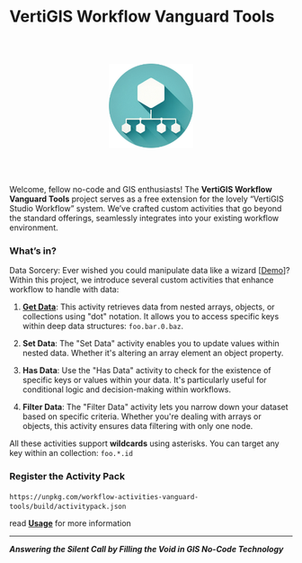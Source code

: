 # VertiGIS Workflow Vanguard Tools  



<div style="text-align: center; padding:48px 0;">
  <img height="150px" src="./docs/img/logo-tools-circle.png" width="150px" alt="logo" />
</div>  



Welcome, fellow no-code and GIS  enthusiasts! The **VertiGIS Workflow Vanguard Tools** project serves as a free extension for the lovely “VertiGIS Studio Workflow” system.  We’ve crafted custom activities that go beyond the standard offerings, seamlessly integrates into your existing workflow environment.

### What’s in?

Data Sorcery: Ever wished you could manipulate data like a wizard [[Demo](https://apps.vertigisstudio.com/web/?app=a1e21fa1a17d47f39e04503fb1c49f61)]? Within this project, we introduce several custom activities that enhance workflow to handle with data:

1. [**Get Data**](docs/GetData.md): This activity retrieves data from nested arrays, objects, or collections using "dot" notation. It allows you to access specific keys within deep data structures: `foo.bar.0.baz`.

2. **Set Data**: The "Set Data" activity enables you to update values within nested data. Whether it's altering an array element an object property.

3. **Has Data**: Use the "Has Data" activity to check for the existence of specific keys or values within your data. It's particularly useful for conditional logic and decision-making within workflows.

4. **Filter Data**: The "Filter Data" activity lets you narrow down your dataset based on specific criteria. Whether you're dealing with arrays or objects, this activity ensures data filtering with only one node.

All these activities support **wildcards** using asterisks. You can target any key within an collection: `foo.*.id`

### Register the Activity Pack

```https://unpkg.com/workflow-activities-vanguard-tools/build/activitypack.json```

read [**Usage**](docs/Usage.md) for more information

---

***Answering the Silent Call by Filling the Void in GIS No-Code Technology***
